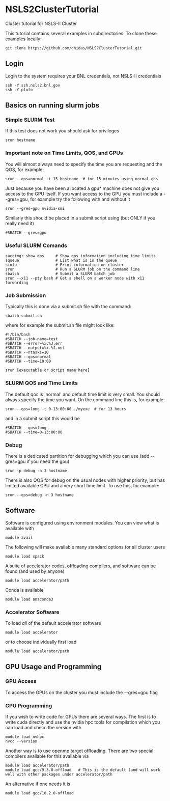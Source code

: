 # NSLS2ClusterTutorial
Cluster tutorial for NSLS-II Cluster

This tutorial contains several examples in subdirectories.  To clone these examples locally:
```
git clone https://github.com/dhidas/NSLS2ClusterTutorial.git
```

## Login
Login to the system requires your BNL credentials, not NSLS-II credentials
```
ssh -Y ssh.nsls2.bnl.gov
ssh -Y pluto
```

## Basics on running slurm jobs

### Simple SLURM Test
If this test does not work you should ask for privileges
```
srun hostname
```

### Important note on Time Limits, QOS, and GPUs
You will almost always need to specify the time you are requesting and the QOS, for example:
```
srun --qos=normal -t 15 hostname  # for 15 minutes using normal qos
```
Just because you have been allocated a gpu* machine does not give you access to the GPU itself.  If you want access to the GPU you must include a --gres=gpu, for example try the following with and without it
```
srun --gres=gpu nvidia-smi
```
Similarly this should be placed in a submit script using (but ONLY if you really need it)
```
#SBATCH --gres=gpu
```

### Useful SLURM Comands
```
sacctmgr show qos     # Show qos information including time limits
squeue                # List what is in the queue
sinfo                 # Print information on cluster
srun                  # Run a SLURM job on the command line
sbatch                # Submit a SLURM batch job
srun --x11 --pty bash # Get a shell on a worker node with x11 forwarding
```

### Job Submission
Typically this is done via a submit.sh file with the command:
```
sbatch submit.sh
```
where for example the submit.sh file might look like:
```
#!/bin/bash
#SBATCH --job-name=test
#SBATCH --error=%x.%J.err
#SBATCH --output=%x.%J.out
#SBATCH --ntasks=10
#SBATCH --qos=normal
#SBATCH --time=10:00

srun [executable or script name here]
```

### SLURM QOS and Time Limits
The default qos is 'normal' and default time limit is very small.  You should always specify the time you want.  On the command line this is, for example:
```
srun --qos=long -t 0-13:00:00 ./myexe  # for 13 hours
```
and in a submit script this would be
```
#SBATCH --qos=long
#SBATCH --time=0-13:00:00
```

### Debug
There is a dedicated partition for debugging which you can use (add --gres=gpu if you need the gpu)
```
srun -p debug -n 3 hostname
```
There is also QOS for debug on the usual nodes with higher priority, but has limited available CPU and a very short time limit.  To use this, for example:
```
srun --qos=debug -n 3 hostname
```


## Software
Software is configured using environment modules. You can view what is available with
```
module avail
```
The following will make available many standard options for all cluster users
```
module load spack
```
A suite of accelerator codes, offloading compilers, and software can be found (and used by anyone)
```
module load accelerator/path
```
Conda is available
```
module load anaconda3
```

### Accelerator Software
To load *all* of the default accelerator software
```
module load accelerator
```
or to choose individually first load
```
module load accelerator/path
```

## GPU Usage and Programming
### GPU Access
To access the GPUs on the cluster you must include the --gres=gpu flag

### GPU Programming
If you wish to write code for GPUs there are several ways.  The first is to write cuda directly and use the nvidia hpc tools for compilation which you can load and checn the version with
```
module load nvhpc
nvcc --version
```
Another way is to use openmp target offloading.  There are two special compilers available for this available via
```
module load accelerator/path
module load gcc/9.3.0-offload   # This is the default (and will work well with other packages under accelerator/path
```
An alternative if one needs it is
```
module load gcc/10.2.0-offload
```
